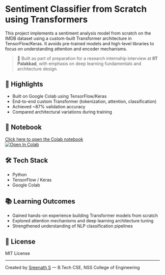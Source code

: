 # Sentiment Classifier from Scratch using Transformers

This project implements a sentiment analysis model from scratch on the IMDB dataset using a custom-built Transformer architecture in TensorFlow/Keras. It avoids pre-trained models and high-level libraries to focus on understanding attention and encoder mechanisms.

> 🔬 Built as part of preparation for a research internship interview at **IIT Palakkad**, with emphasis on deep learning fundamentals and architecture design.

## 🚀 Highlights

- Built on Google Colab using TensorFlow/Keras
- End-to-end custom Transformer (tokenization, attention, classification)
- Achieved ~87% validation accuracy
- Compared architectural variations during training

## 📒 Notebook

[Click here to open the Colab notebook](https://colab.research.google.com/drive/11bgX0tbytMpenR-HqEVDLvxQM4nwJXSe?usp=sharing)  
[![Open In Colab](https://colab.research.google.com/assets/colab-badge.svg)](https://colab.research.google.com/drive/11bgX0tbytMpenR-HqEVDLvxQM4nwJXSe?usp=sharing)

## 🛠 Tech Stack

- Python
- TensorFlow / Keras
- Google Colab

## 📚 Learning Outcomes

- Gained hands-on experience building Transformer models from scratch
- Explored attention mechanisms and deep learning architecture tuning
- Strengthened understanding of NLP classification pipelines

## 📄 License

MIT License

---

Created by [Sreenath S](mailto:sreenathssreenaths8@gmail.com) — B.Tech CSE, NSS College of Engineering

